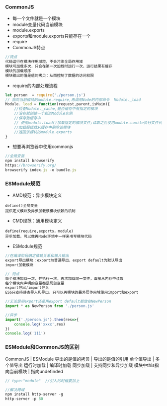 
### CommonJS
+ 每一个文件就是一个模块
+ module变量代码当前模块
+ module.exports
+ exports和module.exports只能存在一个
+ require
+ CommonJS特点
```js
//特点
代码运行在模块作用域粒，不会污染全局作用域
模块可加载多次，只会在第一次加载时运行一次，运行结果有缓存
模块的加载顺序
模块输出的值是值的拷贝：从而控制了数据的访问权限
```
+ require的内部处理流程
```js
let person  = require('./person.js')
// 指向当前模块的module.require,再调用Node的内部命令  Module._load
Module._load = function(request,parent,isMain){
    //检查Module._cache,是否缓存中有指定的模块
    //没有就创建一个新的Module实例
    //保存到缓存中
    // 使用moduls.load()加载指定的模块文件;读取之后使用module.comile执行文件代码
    //加载报错就从缓存中删除该模块
    //返回该模块的module.exports
}
```
+ 想要再浏览器中使用commonjs
```js
//全局安装
npm install browserify
https://browserify.org/
browserify index.js -o bundle.js
```


### ESModule规范
+ AMD规范：异步模块定义
```
define()全局变量
提供定义模块及异步加载该模块依赖的机制
```
+ CMD规范：通用模块定义
```
define(require,exports，module)
异步加载，可以像再Node环境中一样来书写模块代码
```
+ ESModule规范
```js
//在编译阶段确定依赖关系和输入输出
export导出模块：export为普通导出，export default为默认导出
import加载模块

// 特点
每个模块加载一次，并执行一次，再次加载同一文件，直接从内存中读取
每个模块内声明的变量都是局部变量
export导出/import导入
ES6只支持静态导入和导出，只可以再模块的最外层作用域使用import和export
```
```js
//无论是用export还是用export default都放在NewPerson
import * as NewPerson from './person.js'

//异步
import('./person.js').then(res=>{
    console.log('xxxx',res)
})
console.log('111')

```

### ESModule和CommonJS的区别
CommonJS | ESModule
导出的是值的拷贝 | 导出的是值的引用
单个值导出 | 多个值导出
运行时加载 | 编译时加载
同步加载 | 支持同步和异步加载
模块中this指向当前模块 | 指向undefinded
```js
// type:"module"  //引入的时候要加上

//解决跨域
npm install http-server -g
http-server -p 80
```